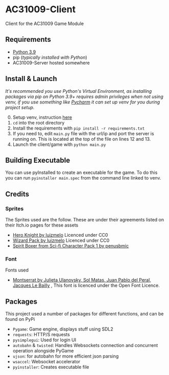 # AC31009-Client
Client for the AC31009 Game Module

## Requirements

- [Python 3.9](https://www.python.org/)
- pip (*typically installed with Python*)
- AC31009-Server hosted somewhere

## Install & Launch

*It's recommended you use Python's Virtual Environment, as installing packages via pip on Python 3.9+ requires admin
privileges when not using venv, if you use something like [Pycharm](https://www.jetbrains.com/pycharm/) it can set up venv for you during
project setup.*

0. Setup venv, instruction [here](https://packaging.python.org/guides/installing-using-pip-and-virtual-environments/)
1. `cd` into the root directory
2. Install the requirements with `pip install -r requirements.txt`
3. If you need to, edit `main.py` file with the url/ip and port the server is running on. This is located at the
   top of the file on lines 12 and 13.
4. Launch the client/game with `python main.py`

## Building Executable

You can use pyInstalled to create an executable for the game. To do this you can run `pyinstaller main.spec` from the 
command line linked to venv.

## Credits

### Sprites
The Sprites used are the follow. These are under their agreements listed on their Itch.io pages for these assets

- [Hero Knight by luizmelo](https://luizmelo.itch.io/hero-knight) Licenced under CC0
- [Wizard Pack by luizmelo](https://luizmelo.itch.io/wizard-pack) Licenced under CC0
- [Spirit Boxer from Sci-fi Character Pack 1 by penusbmic](https://penusbmic.itch.io/characterpack1)
  
### Font
Fonts used

- [Montserrat by Julieta Ulanovsky, Sol Matas, Juan Pablo del Peral, Jacques Le Bailly](https://fonts.google.com/specimen/Montserrat)
, This font is licenced under the Open Font Licence.
  
## Packages

This project used a number of packages for different functions, and can be found on PyPi

- `Pygame`: Game engine, displays stuff using SDL2
- `requests`: HTTP/S requests
- `pysimplegui`: Used for login UI
- `autobahn` & `twisted`: Handles Websockets connection and concurrent operation alongside PyGame
- `ujson`: for autobahn for more efficient json parsing
- `wsaccel`: Websocket accelerator
- `pyinstaller`: Creates executable file